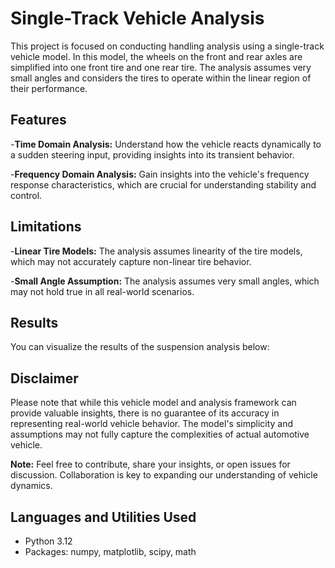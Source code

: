# Single-Track Vehicle Analysis

This project is focused on conducting handling analysis using a single-track vehicle model. In this model, the wheels on the front and rear axles are simplified into one front tire and one rear tire. The analysis assumes very small angles and considers the tires to operate within the linear region of their performance.


## Features
-**Time Domain Analysis:** Understand how the vehicle reacts dynamically to a sudden steering input, providing insights into its transient behavior.

-**Frequency Domain Analysis:** Gain insights into the vehicle's frequency response characteristics, which are crucial for understanding stability and control.

## Limitations
-**Linear Tire Models:** The analysis assumes linearity of the tire models, which may not accurately capture non-linear tire behavior.

-**Small Angle Assumption:** The analysis assumes very small angles, which may not hold true in all real-world scenarios.

## Results
You can visualize the results of the suspension analysis below:

## Disclaimer
Please note that while this vehicle model and analysis framework can provide valuable insights, there is no guarantee of its accuracy in representing real-world vehicle behavior. The model's simplicity and assumptions may not fully capture the complexities of actual automotive vehicle.

**Note:** Feel free to contribute, share your insights, or open issues for discussion. Collaboration is key to expanding our understanding of vehicle dynamics.


## Languages and Utilities Used
- Python 3.12</b>
- Packages: numpy, matplotlib, scipy, math
